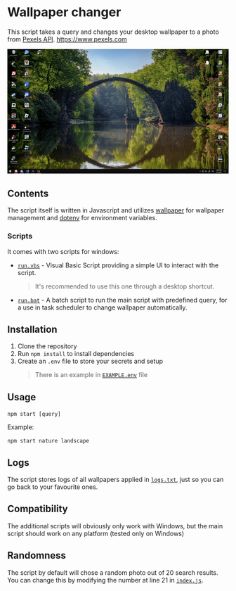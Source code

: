 # Wallpaper changer

This script takes a query and changes your desktop wallpaper to a photo from [Pexels API](https://www.pexels.com).
https://www.pexels.com

![showcase](./showcase.gif)

## Contents

The script itself is written in Javascript and utilizes [wallpaper](https://www.npmjs.com/package/wallpaper) for wallpaper management and [dotenv](https://www.npmjs.com/package/node-fetch) for environment variables.

### Scripts

It comes with two scripts for windows:

-   [`run.vbs`](./run.vbs) - Visual Basic Script providing a simple UI to interact with the script.
    > It's recommended to use this one through a desktop shortcut.
-   [`run.bat`](./run.bat) - A batch script to run the main script with predefined query, for a use in task scheduler to change wallpaper automatically.

## Installation

1. Clone the repository
2. Run `npm install` to install dependencies
3. Create an `.env` file to store your secrets and setup
    > There is an example in [`EXAMPLE.env`](./EXAMPLE.env) file

## Usage

```
npm start [query]
```

Example:

```
npm start nature landscape

```

## Logs

The script stores logs of all wallpapers applied in [`logs.txt`](./logs.txt), just so you can go back to your favourite ones.

## Compatibility

The additional scripts will obviously only work with Windows, but the main script should work on any platform (tested only on Windows)

## Randomness

The script by default will chose a random photo out of 20 search results. You can change this by modifying the number at line 21 in [`index.js`](https://github.com/fajfaj1/wallpaper-changer/blob/cd5eb2d950c73a84f3edac3e83882242f5962374/index.js#L21C30-L21C32).
